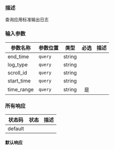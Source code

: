 ### 描述

查询应用标准输出日志

### 输入参数

| 参数名称 | 参数位置 | 类型 | 必选 | 描述 |
|------|--------|------| :------: |-------------|
| end_time | `query` | string |  |  |
| log_type | `query` | string |  |  |
| scroll_id | `query` | string |  |  |
| start_time | `query` | string |  |  |
| time_range | `query` | string | 是 |  |

### 所有响应
| 状态码 | 状态 | 描述 |
|------|--------|-------------|
| default | |  |

#### 默认响应